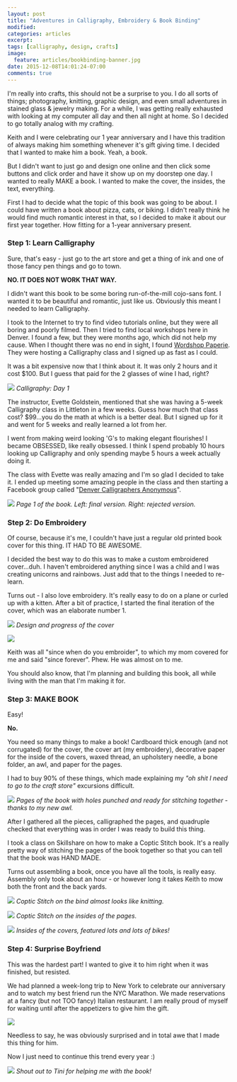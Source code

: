 ```yaml
---
layout: post
title: "Adventures in Calligraphy, Embroidery & Book Binding"
modified:
categories: articles
excerpt:
tags: [calligraphy, design, crafts]
image:
  feature: articles/bookbinding-banner.jpg
date: 2015-12-08T14:01:24-07:00
comments: true
---
```


I'm really into crafts, this should not be a surprise to you. I do all sorts of things; photography, knitting, graphic design, and even small adventures in stained glass & jewelry making. For a while, I was getting really exhausted with looking at my computer all day and then all night at home. So I decided to go totally analog with my crafting. 

Keith and I were celebrating our 1 year anniversary and I have this tradition of always making him something whenever it's gift giving time.  I decided that I wanted to make him a book. Yeah, a book. 

But I didn't want to just go and design one online and then click some buttons and click order and have it show up on my doorstep one day. I wanted to really MAKE a book. I wanted to make the cover, the insides, the text, everything. 

First I had to decide what the topic of this book was going to be about. I could have written a book about pizza, cats, or biking. I didn't really think he would find much romantic interest in that, so I decided to make it about our first year together. How fitting for a 1-year anniversary present. 

### Step 1: Learn Calligraphy

Sure, that's easy - just go to the art store and get a thing of ink and one of those fancy pen things and go to town. 

**NO. IT DOES NOT WORK THAT WAY.**



I didn't want this book to be some boring run-of-the-mill cojo-sans font. I wanted it to be beautiful and romantic, just like us. Obviously this meant I needed to learn Calligraphy. 

I took to the Internet to try to find video tutorials online, but they were all boring and poorly filmed. Then I tried to find local workshops here in Denver. I found a few, but they were months ago, which did not help my cause. When I thought there was no end in sight, I found [Wordshop Paperie](http://wordshopdenver.com/). They were hosting a Calligraphy class and I signed up as fast as I could. 

It was a bit expensive now that I think about it. It was only 2 hours and it cost $100. But I guess that paid for the 2 glasses of wine I had, right? 

![](/images/articles/bookbinding-calligraphy1.jpg)
_Calligraphy: Day 1_

The instructor, Evette Goldstein, mentioned that she was having a 5-week Calligraphy class in Littleton in a few weeks. Guess how much that class cost? $99...you do the math at which is a better deal. But I signed up for it and went for 5 weeks and really learned a lot from her. 

I went from making weird looking 'G's to making elegant flourishes! I became OBSESSED, like really obsessed. I think I spend probably 10 hours looking up Calligraphy and only spending maybe 5 hours a week actually doing it. 

The class with Evette was really amazing and I'm so glad I decided to take it. I ended up meeting some amazing people in the class and then starting a Facebook group called "[Denver Calligraphers Anonymous](https://www.facebook.com/groups/1630957933819468/)". 

![](/images/articles/bookbinding-calligraphy2.jpg)
_Page 1 of the book. Left: final version. Right: rejected version._

### Step 2: Do Embroidery

Of course, because it's me, I couldn't have just a regular old printed book cover for this thing. IT HAD TO BE AWESOME.

I decided the best way to do this was to make a custom embroidered cover...duh. I haven't embroidered anything since I was a child and I was creating unicorns and rainbows. Just add that to the things I needed to re-learn. 

Turns out - I also love embroidery. It's really easy to do on a plane or curled up with a kitten. After a bit of practice, I started the final iteration of the cover, which was an elaborate number 1. 

![](/images/articles/bookbinding-cover.jpg)
_Design and progress of the cover_

![](/images/articles/bookbinding-cover-final.jpg)

Keith was all "since when do you embroider", to which my mom covered for me and said "since forever". Phew. He was almost on to me. 

You should also know, that I'm planning and building this book, all while living with the man that I'm making it for. 

### Step 3: MAKE BOOK

Easy! 

**No.**

You need so many things to make a book! Cardboard thick enough (and not corrugated) for the cover, the cover art (my embroidery), decorative paper for the inside of the covers, waxed thread, an upholstery needle, a bone folder, an awl,  and paper for the pages.

I had to buy 90% of these things, which made explaining my _"oh shit I need to go to the craft store"_ excursions difficult. 

![](/images/articles/bookbinding-awl.jpg)
_Pages of the book with holes punched and ready for stitching together - thanks to my new awl._

After I gathered all the pieces, calligraphed the pages, and quadruple checked that everything was in order I was ready to build this thing. 

I took a class on Skillshare on how to make a Coptic Stitch book. It's a really pretty way of stitching the pages of the book together so that you can tell that the book was HAND MADE. 

Turns out assembling a book, once you have all the tools, is really easy. Assembly only took about an hour - or however long it takes Keith to mow both the front and the back yards. 

![](/images/articles/bookbinding-coptic-bind.jpg)
_Coptic Stitch on the bind almost looks like knitting._

![](/images/articles/bookbinding-coptic.jpg)
_Coptic Stitch on the insides of the pages._

![](/images/articles/bookbinding-covers.jpg)
_Insides of the covers, featured lots and lots of bikes!_

### Step 4: Surprise Boyfriend

This was the hardest part! I wanted to give it to him right when it was finished, but resisted. 

We had planned a week-long trip to New York to celebrate our anniversary and to watch my best friend run the NYC Marathon. We made reservations at a fancy (but not TOO fancy) Italian restaurant. I am really proud of myself for waiting until after the appetizers to give him the gift. 

![](/images/articles/book-wrapped.jpg)

Needless to say, he was obviously surprised and in total awe that I made this thing for him. 

Now I just need to continue this trend every year :) 


![](/images/articles/bookbinding-tini.jpg)
_Shout out to Tini for helping me with the book!_
